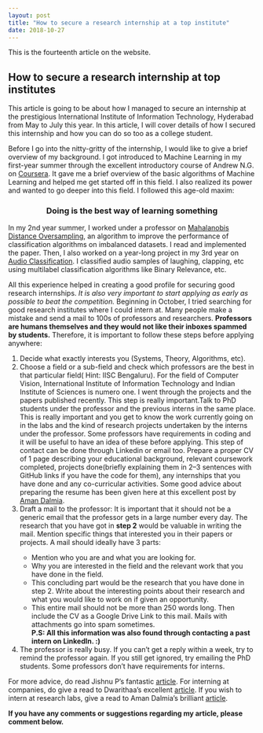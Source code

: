 ```yaml
---
layout: post
title: "How to secure a research internship at a top institute"
date: 2018-10-27
---
```

This is the fourteenth article on the website.

<h2>How to secure a research internship at top institutes</h2>

This article is going to be about how I managed to secure an internship at the prestigious International Institute of 
Information Technology, Hyderabad from May to July this year. In this article, I will cover details of how I secured this 
internship and how you can do so too as a college student.

Before I go into the nitty-gritty of the internship, I would like to give a brief overview of my background. I got introduced
to Machine Learning in my first-year summer through the excellent introductory course of Andrew N.G. on 
<a href = "https://www.coursera.org/learn/machine-learning">Coursera</a>. It gave me a brief overview of the basic algorithms of Machine 
Learning and helped me get started off in this field. I also realized its power and wanted to go deeper into this field. 
I followed this age-old maxim:

<h3 align="center">Doing is the best way of learning something</h3>
In my 2nd year summer, I worked under a professor on 
<a href = "https://github.com/Anirudh257/MDO-oversampling">Mahalanobis Distance Oversampling</a>, an algorithm to improve the
performance of classification algorithms on imbalanced datasets. I read and implemented the paper. Then, I also worked on a 
year-long project in my 3rd year on <a href = "https://github.com/Anirudh257/Audio-files-extraction">Audio Classification</a>.
I classified audio samples of laughing, clapping, etc using multilabel classification algorithms like Binary Relevance, etc.

All this experience helped in creating a good profile for securing good research internships. <em>It is also very important to 
start applying as early as possible to beat the competition.</em> Beginning in October, I tried searching for good research 
institutes where I could intern at. Many people make a mistake and send a mail to 100s of professors and researchers. 
<b>Professors are humans themselves and they would not like their inboxes spammed by students.</b> Therefore, it is important to 
follow these steps before applying anywhere:
<ol>
    <li>Decide what exactly interests you (Systems, Theory, Algorithms, etc).</li>
    <li>Choose a field or a sub-field and check which professors are the best in that particular field( Hint: IISC Bengaluru).
For the field of Computer Vision, International Institute of Information Technology and Indian Institute of Sciences is 
numero one. I went through the projects and the papers published recently. This step is really important.Talk to PhD students 
under the professor and the previous interns in the same place. This is really important and you get to know the work 
currently going on in the labs and the kind of research projects undertaken by the interns under the professor. Some 
professors have requirements in coding and it will be useful to have an idea of these before applying. This step of contact 
can be done through Linkedin or email too. Prepare a proper CV of 1 page describing your educational background, 
relevant coursework completed, projects done(briefly explaining them in 2–3 sentences with GitHub links if you have the code 
for them), any internships that you have done and any co-curricular activities. Some good advice about preparing the resume 
has been given here at this excellent post by <a href = "https://medium.com/r/?url=https%3A%2F%2Fblog.usejournal.com%2Fwhat-i-learned-from-interviewing-at-multiple-ai-companies-and-start-ups-a9620415e4cc">Aman Dalmia</a>. </li>

<li>Draft a mail to the professor: It is important that it should not be a generic email that the professor gets in a large number
every day. The research that you have got in <b>step 2</b> would be valuable in writing the mail. Mention specific things that
interested you in their papers or projects. A mail should ideally have 3 parts:</li>
  <ul style="list-style-type:circle"> 
      <li>Mention who you are and what you are looking for.</li>
      <li>Why you are interested in the field and the relevant work that you have done in the field.</li>
      <li>This concluding part would be the research that you have done in step 2. Write about the interesting points about 
        their research and what you would like to work on if given an opportunity.</li>
      <li>This entire mail should not be more than 250 words long. Then include the CV as a Google Drive Link to this mail. 
      Mails with attachments go into spam sometimes.</li>
    <b>P.S: All this information was also found through contacting a past intern on LinkedIn. :)</b>
  </ul>
  
<li> The professor is really busy. If you can’t get a reply within a week, try to remind the professor again. If you still get
ignored, try emailing the PhD students. Some professors don’t have requirements for interns.</li>

</ol>
For more advice, do read Jishnu P’s fantastic 
<a href = "https://medium.com/@jis_padalunkal/how-i-bagged-an-internship-at-iisc-bangalore-128c85e67bec">article</a>. For 
interning at companies, do give a read to Dwarithaa’s excellent <a href = "https://medium.com/@sensorsnitt19/the-code-quest-a-comprehensive-guide-for-getting-placed-in-your-dream-software-company-r-3d631afc48a2">article</a>. 
If you wish to intern at research labs, give a read to Aman Dalmia’s brilliant <a href = "https://medium.com/r/?url=https%3A%2F%2Fblog.usejournal.com%2Fwhat-i-learned-from-interviewing-at-multiple-ai-companies-and-start-ups-a9620415e4cc">article</a>.



<b>If you have any comments or suggestions regarding my article, please comment below.</b>
